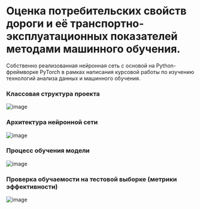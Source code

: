 # Оценка потребительских свойств дороги и её транспортно-эксплуатационных показателей методами машинного обучения.

Собственно реализованная нейронная сеть с основой на Python-фреймворке PyTorch в рамках написания курсовой работы по изучению технологий анализа данных и машинного обучения.

### Классовая структура проекта
![image](https://github.com/Valyaevgeorgiy/CourseBigProject/assets/71630161/01ce6e78-7420-402b-836d-17dcb872f39b)

### Архитектура нейронной сети
![image](https://github.com/Valyaevgeorgiy/CourseBigProject/assets/71630161/8fff5a1e-953e-405f-84b6-c5888e661c5d)

### Процесс обучения модели
![image](https://github.com/Valyaevgeorgiy/CourseBigProject/assets/71630161/0c0f2332-bcf5-420f-a64b-22374e0e1184)

### Проверка обучаемости на тестовой выборке (метрики эффективности)
![image](https://github.com/Valyaevgeorgiy/CourseBigProject/assets/71630161/fbde54c2-6d31-4b47-9937-2f16c45c13f4)

